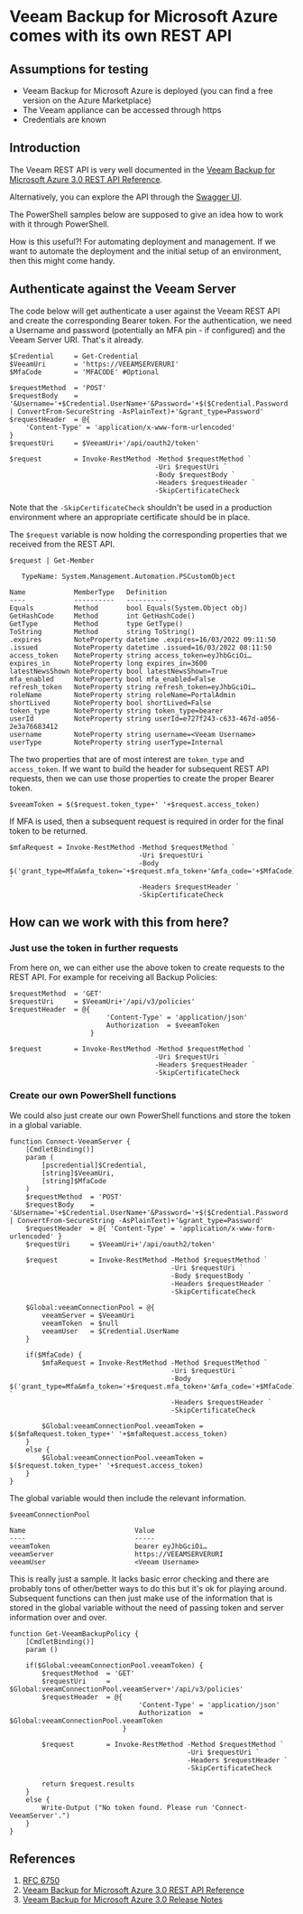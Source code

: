 # Veeam Backup for Microsoft Azure comes with its own REST API

## Assumptions for testing

- Veeam Backup for Microsoft Azure is deployed (you can find a free version on the Azure Marketplace)
- The Veeam appliance can be accessed through https
- Credentials are known

## Introduction

The Veeam REST API is very well documented in the [Veeam Backup for Microsoft Azure 3.0 REST API Reference](https://helpcenter.veeam.com/docs/vbazure/rest/introduction.html?ver=30).

Alternatively, you can explore the API through the [Swagger UI](https://helpcenter.veeam.com/docs/vbazure/rest/evaluation_swagger_ui.html?ver=30).

The PowerShell samples below are supposed to give an idea how to work with it through PowerShell.

How is this useful?! For automating deployment and management. If we want to automate the deployment and the initial setup of an environment, then this might come handy.

## Authenticate against the Veeam Server

The code below will get authenticate a user against the Veeam REST API and create the corresponding Bearer token. For the authentication, we need a Username and password (potentially an MFA pin - if configured) and the Veeam Server URI. That's it already. 

```azurepowershell
$Credential     = Get-Credential
$VeeamUri       = 'https://VEEAMSERVERURI'
$MfaCode        = 'MFACODE' #Optional

$requestMethod  = 'POST'
$requestBody    = '&Username='+$Credential.UserName+'&Password='+$($Credential.Password | ConvertFrom-SecureString -AsPlainText)+'&grant_type=Password'
$requestHeader  = @{ 
    'Content-Type' = 'application/x-www-form-urlencoded' 
}
$requestUri     = $VeeamUri+'/api/oauth2/token'

$request        = Invoke-RestMethod -Method $requestMethod `
                                    -Uri $requestUri `
                                    -Body $requestBody `
                                    -Headers $requestHeader `
                                    -SkipCertificateCheck
```

Note that the `-SkipCertificateCheck` shouldn't be used in a production environment where an appropriate certificate should be in place.

The `$request` variable is now holding the corresponding properties that we received from the REST API.

```azurepowershell
$request | Get-Member

   TypeName: System.Management.Automation.PSCustomObject

Name            MemberType   Definition
----            ----------   ----------
Equals          Method       bool Equals(System.Object obj)
GetHashCode     Method       int GetHashCode()
GetType         Method       type GetType()
ToString        Method       string ToString()
.expires        NoteProperty datetime .expires=16/03/2022 09:11:50
.issued         NoteProperty datetime .issued=16/03/2022 08:11:50
access_token    NoteProperty string access_token=eyJhbGciOi…
expires_in      NoteProperty long expires_in=3600
latestNewsShown NoteProperty bool latestNewsShown=True
mfa_enabled     NoteProperty bool mfa_enabled=False
refresh_token   NoteProperty string refresh_token=eyJhbGciOi…
roleName        NoteProperty string roleName=PortalAdmin
shortLived      NoteProperty bool shortLived=False
token_type      NoteProperty string token_type=bearer
userId          NoteProperty string userId=e727f243-c633-467d-a056-2e3a76683412
username        NoteProperty string username=<Veeam Username>
userType        NoteProperty string userType=Internal
```

The two properties that are of most interest are `token_type` and `access_token`. If we want to build the header for subsequent REST API requests, then we can use those properties to create the proper Bearer token.

```azurepowershell
$veeamToken = $($request.token_type+' '+$request.access_token)
```

If MFA is used, then a subsequent request is required in order for the final token to be returned.

```azurepowershell
$mfaRequest = Invoke-RestMethod -Method $requestMethod `
                                -Uri $requestUri `
                                -Body $('grant_type=Mfa&mfa_token='+$request.mfa_token+'&mfa_code='+$MfaCode) `
                                -Headers $requestHeader `
                                -SkipCertificateCheck
```

## How can we work with this from here?

### Just use the token in further requests

From here on, we can either use the above token to create requests to the REST API. For example for receiving all Backup Policies:

```azurepowershell
$requestMethod  = 'GET'
$requestUri     = $VeeamUri+'/api/v3/policies'
$requestHeader  = @{ 
                        'Content-Type' = 'application/json' 
                        Authorization  = $veeamToken
                    }

$request        = Invoke-RestMethod -Method $requestMethod `
                                    -Uri $requestUri `
                                    -Headers $requestHeader `
                                    -SkipCertificateCheck
```

### Create our own PowerShell functions

We could also just create our own PowerShell functions and store the token in a global variable.

```azurepowershell
function Connect-VeeamServer {
    [CmdletBinding()]
    param (
        [pscredential]$Credential,
        [string]$VeeamUri,
        [string]$MfaCode
    )
    $requestMethod  = 'POST'
    $requestBody    = '&Username='+$Credential.UserName+'&Password='+$($Credential.Password | ConvertFrom-SecureString -AsPlainText)+'&grant_type=Password'
    $requestHeader  = @{ 'Content-Type' = 'application/x-www-form-urlencoded' }
    $requestUri     = $VeeamUri+'/api/oauth2/token'

    $request        = Invoke-RestMethod -Method $requestMethod `
                                        -Uri $requestUri `
                                        -Body $requestBody `
                                        -Headers $requestHeader `
                                        -SkipCertificateCheck

    $Global:veeamConnectionPool = @{
        veeamServer = $VeeamUri
        veeamToken  = $null
        veeamUser   = $Credential.UserName
    }

    if($MfaCode) {
        $mfaRequest = Invoke-RestMethod -Method $requestMethod `
                                        -Uri $requestUri `
                                        -Body $('grant_type=Mfa&mfa_token='+$request.mfa_token+'&mfa_code='+$MfaCode) `
                                        -Headers $requestHeader `
                                        -SkipCertificateCheck

        $Global:veeamConnectionPool.veeamToken = $($mfaRequest.token_type+' '+$mfaRequest.access_token)
    }
    else {
        $Global:veeamConnectionPool.veeamToken = $($request.token_type+' '+$request.access_token)
    }
}
```

The global variable would then include the relevant information.

```azurepowershell
$veeamConnectionPool

Name                           Value
----                           -----
veeamToken                     bearer eyJhbGciOi…
veeamServer                    https://VEEAMSERVERURI
veeamUser                      <Veeam Username>
```

This is really just a sample. It lacks basic error checking and there are probably tons of other/better ways to do this but it's ok for playing around. Subsequent functions can then just make use of the information that is stored in the global variable without the need of passing token and server information over and over.

```azurepowershell
function Get-VeeamBackupPolicy {
    [CmdletBinding()]
    param ()

    if($Global:veeamConnectionPool.veeamToken) {
        $requestMethod  = 'GET'
        $requestUri     = $Global:veeamConnectionPool.veeamServer+'/api/v3/policies'
        $requestHeader  = @{ 
                                'Content-Type' = 'application/json' 
                                Authorization  = $Global:veeamConnectionPool.veeamToken
                            }

        $request        = Invoke-RestMethod -Method $requestMethod `
                                            -Uri $requestUri `
                                            -Headers $requestHeader `
                                            -SkipCertificateCheck

        return $request.results
    }
    else {
        Write-Output ("No token found. Please run 'Connect-VeeamServer'.")
    }
}
```

## References

1. [RFC 6750 ](https://datatracker.ietf.org/doc/html/rfc6750)
1. [Veeam Backup for Microsoft Azure 3.0 REST API Reference](https://helpcenter.veeam.com/docs/vbazure/rest/introduction.html?ver=30)
1. [Veeam Backup for Microsoft Azure 3.0 Release Notes](https://www.veeam.com/veeam_backup_microsoft_azure_3_0_release_notes_rn.pdf)
